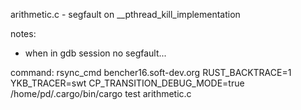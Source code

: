 arithmetic.c - segfault on __pthread_kill_implementation

notes:
- when in gdb session no segfault...

command:
rsync_cmd bencher16.soft-dev.org RUST_BACKTRACE=1 YKB_TRACER=swt CP_TRANSITION_DEBUG_MODE=true /home/pd/.cargo/bin/cargo test arithmetic.c
